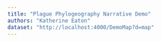 ```yaml
---
title: "Plague Phylogeography Narrative Demo"
authors: "Katherine Eaton"
dataset: "http://localhost:4000/DemoMap?d=map"
---
```

